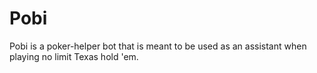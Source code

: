 # Pobi
Pobi is a poker-helper bot that is meant to be used as an assistant when playing no limit Texas hold 'em.
